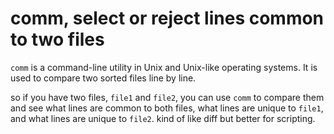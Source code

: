 # comm, select or reject lines common to two files


`comm` is a command-line utility in Unix and Unix-like operating systems. It is used to compare two sorted files line by line.

so if you have two files, `file1` and `file2`, you can use `comm` to compare them and see what lines are common to both files, what lines are unique to `file1`, and what lines are unique to `file2`. kind of like diff but better for scripting.



